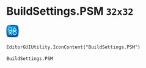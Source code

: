 # BuildSettings.PSM `32x32`
<img src="/img/BuildSettings.PSM.png" width=32 height=32>

``` CSharp
EditorGUIUtility.IconContent("BuildSettings.PSM")
```
```
BuildSettings.PSM
```
